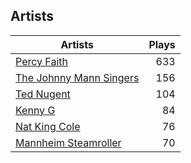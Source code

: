 ## Artists
Artists | Plays 
----- | -----: 
[Percy Faith](/artists/percy-faith-120889) | 633
[The Johnny Mann Singers](/artists/the-johnny-mann-singers-30064353) | 156
[Ted Nugent](/artists/ted-nugent-40670) | 104
[Kenny G](/artists/kenny-g-7789) | 84
[Nat King Cole](/artists/nat-king-cole-3428) | 76
[Mannheim Steamroller](/artists/mannheim-steamroller-39605) | 70

